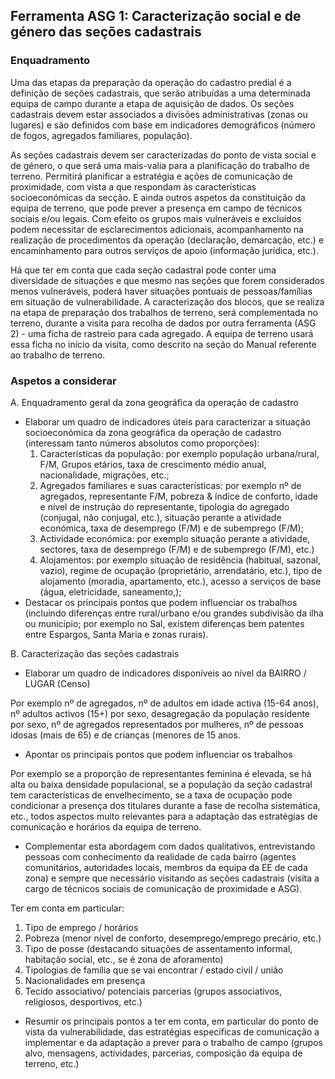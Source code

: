 ## Ferramenta ASG 1: Caracterização social e de género das seções cadastrais

### Enquadramento

Uma das etapas da preparação da operação do cadastro predial é a definição de seções cadastrais, que serão atribuídas a uma determinada equipa de campo durante a etapa de aquisição de dados. Os seções cadastrais devem estar associados a divisões administrativas \(zonas ou lugares\) e são definidos com base em indicadores demográficos \(número de fogos, agregados familiares, população\).

As seções cadastrais devem ser caracterizadas do ponto de vista social e de género, o que será uma mais-valia para a planificação do trabalho de terreno. Permitirá planificar a estratégia e ações de comunicação de proximidade, com vista a que respondam às características socioeconómicas da secção. E ainda outros aspetos da constituição da equipa de terreno, que pode prever a presença em campo de técnicos sociais e/ou legais. Com efeito os grupos mais vulneráveis e excluídos podem necessitar de esclarecimentos adicionais, acompanhamento na realização de procedimentos da operação \(declaração, demarcação, etc.\) e encaminhamento para outros serviços de apoio \(informação jurídica, etc.\).

Há que ter em conta que cada seção cadastral pode conter uma diversidade de situações e que mesmo nas seções que forem considerados menos vulneráveis, poderá haver situações pontuais de pessoas/famílias em situação de vulnerabilidade. A caracterização dos blocos, que se realiza na etapa de preparação dos trabalhos de terreno, será complementada no terreno, durante a visita para recolha de dados por outra ferramenta \(ASG 2\) - uma ficha de rastreio para cada agregado. A equipa de terreno usará essa ficha no início da visita, como descrito na seção do Manual referente ao trabalho de terreno.

### Aspetos a considerar

A. Enquadramento geral da zona geográfica da operação de cadastro

* Elaborar um quadro de indicadores úteis para caracterizar a situação socioeconómica da zona geográfica da operação de cadastro \(interessam tanto números absolutos como proporções\):
  1. Características da população: por exemplo população urbana/rural, F/M, Grupos etários, taxa de crescimento médio anual, nacionalidade, migrações, etc.;
  2. Agregados familiares e suas características: por exemplo nº de agregados, representante F/M, pobreza & índice de conforto, idade e nível de instrução do representante, tipologia do agregado \(conjugal, não conjugal, etc.\), situação perante a atividade económica, taxa de desemprego \(F/M\) e de subemprego \(F/M\);
  3. Actividade económica: por exemplo situação perante a atividade, sectores, taxa de desemprego \(F/M\) e de subemprego \(F/M\), etc.\)
  4. Alojamentos: por exemplo situação de residência \(habitual, sazonal, vazio\), regime de ocupação \(proprietário, arrendatário, etc.\), tipo de alojamento \(moradia, apartamento, etc.\), acesso a serviços de base \(água, eletricidade, saneamento,\);
* Destacar os principais pontos que podem influenciar os trabalhos \(incluindo diferenças entre rural/urbano e/ou grandes subdivisão da ilha ou município; por exemplo no Sal, existem diferenças bem patentes entre Espargos, Santa Maria e zonas rurais\).

B. Caracterização das seções cadastrais

* Elaborar um quadro de indicadores disponíveis ao nível da BAIRRO / LUGAR \(Censo\)

Por exemplo nº de agregados, nº de adultos em idade activa \(15-64 anos\), nº adultos activos \(15+\) por sexo, desagregação da população residente por sexo, nº de agregados representados por mulheres, nº de pessoas idosas \(mais de 65\) e de crianças \(menores de 15 anos.

* Apontar os principais pontos que podem influenciar os trabalhos

Por exemplo se a proporção de representantes feminina é elevada, se há alta ou baixa densidade populacional, se a população da seção cadastral tem características de envelhecimento, se a taxa de ocupação pode condicionar a presença dos titulares durante a fase de recolha sistemática, etc., todos aspectos muito relevantes para a adaptação das estratégias de comunicação e horários da equipa de terreno.

* Complementar esta abordagem com dados qualitativos, entrevistando pessoas com conhecimento da realidade de cada bairro \(agentes comunitários, autoridades locais, membros da equipa da EE de cada zona\) e sempre que necessário visitando as seções cadastrais \(visita a cargo de técnicos sociais de comunicação de proximidade e ASG\).

Ter em conta em particular:

1. Tipo de emprego / horários
2. Pobreza \(menor nível de conforto, desemprego/emprego precário, etc.\)
3. Tipo de posse \(destacando situações de assentamento informal, habitação social, etc., se é zona de aforamento\)
4. Tipologias de família que se vai encontrar / estado civil / união
5. Nacionalidades em presença
6. Tecido associativo/ potenciais parcerias \(grupos associativos, religiosos, desportivos, etc.\)

* Resumir os principais pontos a ter em conta, em particular do ponto de vista da vulnerabilidade, das estratégias específicas de comunicação a implementar e da adaptação a prever para o trabalho de campo \(grupos alvo, mensagens, actividades, parcerias, composição da equipa de terreno, etc.\)



